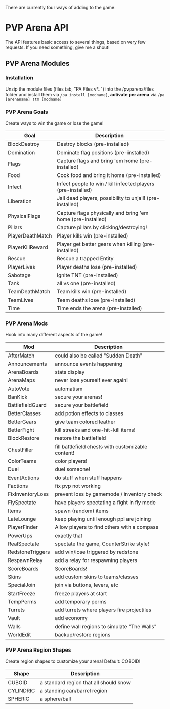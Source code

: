 There are currently four ways of adding to the game:
# PVP Arena API

The API features basic access to several things, based on very few requests. If you need something, give me a shout!
## PVP Arena Modules

### Installation

Unzip the module files (files tab, "PA Files v*.*.*") into the /pvparena/files folder and install them via
`/pa install [modname]`, **activate per arena** via
`/pa [arenaname] !tm [modname]`

### PVP Arena Goals

Create ways to win the game or lose the game!

Goal | Description
------------- | -------------
BlockDestroy | Destroy blocks (pre-installed)
Domination | Dominate flag positions (pre-installed)
Flags | Capture flags and bring 'em home (pre-installed)
Food | Cook food and bring it home (pre-installed)
Infect | Infect people to win / kill infected players (pre-installed)
Liberation | Jail dead players, possibility to unjail! (pre-installed)
PhysicalFlags | Capture flags physically and bring 'em home (pre-installed)
Pillars | Capture pillars by clicking/destroying!
PlayerDeathMatch | Player kills win (pre-installed)
PlayerKillReward | Player get better gears when killing (pre-installed)
Rescue | Rescue a trapped Entity
PlayerLives | Player deaths lose (pre-installed)
Sabotage | Ignite TNT (pre-installed)
Tank | all vs one (pre-installed)
TeamDeathMatch | Team kills win (pre-installed)
TeamLives | Team deaths lose (pre-installed)
Time | Time ends the arena (pre-installed)

### PVP Arena Mods

Hook into many different aspects of the game!

Mod | Description
------------- | -------------
AfterMatch | could also be called "Sudden Death"
Announcements | announce events happening
ArenaBoards | stats display
ArenaMaps | never lose yourself ever again!
AutoVote | automatism
BanKick | secure your arenas!
BattlefieldGuard | secure your battlefield
BetterClasses | add potion effects to classes
BetterGears | give team colored leather
BetterFight | kill streaks and one-hit-kill items!
BlockRestore | restore the battlefield
ChestFiller | fill battlefield chests with customizable content!
ColorTeams | color players!
Duel | duel someone!
EventActions | do stuff when stuff happens
Factions | fix pvp not working
FixInventoryLoss | prevent loss by gamemode / inventory check
FlySpectate | have players spectating a fight in fly mode
Items | spawn (random) items
LateLounge | keep playing until enough ppl are joining
PlayerFinder | Allow players to find others with a compass
PowerUps | exactly that
RealSpectate | spectate the game, CounterStrike style!
RedstoneTriggers | add win/lose triggered by redstone
RespawnRelay | add a relay for respawning players
ScoreBoards | ScoreBoards!
Skins | add custom skins to teams/classes
SpecialJoin | join via buttons, levers, etc
StartFreeze | freeze players at start
TempPerms | add temporary perms
Turrets | add turrets where players fire projectiles
Vault | add economy
Walls | define wall regions to simulate "The Walls"
WorldEdit | backup/restore regions

### PVP Arena Region Shapes

Create region shapes to customize your arena! Default: COBOID!

Shape| Description
------------- | -------------
CUBOID | a standard region that all should know
CYLINDRIC | a standing can/barrel region
SPHERIC | a sphere/ball